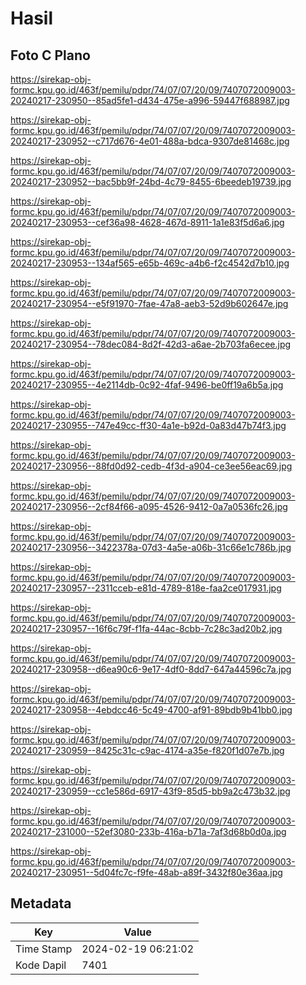 # Hasil

## Foto C Plano

https://sirekap-obj-formc.kpu.go.id/463f/pemilu/pdpr/74/07/07/20/09/7407072009003-20240217-230950--85ad5fe1-d434-475e-a996-59447f688987.jpg

https://sirekap-obj-formc.kpu.go.id/463f/pemilu/pdpr/74/07/07/20/09/7407072009003-20240217-230952--c717d676-4e01-488a-bdca-9307de81468c.jpg

https://sirekap-obj-formc.kpu.go.id/463f/pemilu/pdpr/74/07/07/20/09/7407072009003-20240217-230952--bac5bb9f-24bd-4c79-8455-6beedeb19739.jpg

https://sirekap-obj-formc.kpu.go.id/463f/pemilu/pdpr/74/07/07/20/09/7407072009003-20240217-230953--cef36a98-4628-467d-8911-1a1e83f5d6a6.jpg

https://sirekap-obj-formc.kpu.go.id/463f/pemilu/pdpr/74/07/07/20/09/7407072009003-20240217-230953--134af565-e65b-469c-a4b6-f2c4542d7b10.jpg

https://sirekap-obj-formc.kpu.go.id/463f/pemilu/pdpr/74/07/07/20/09/7407072009003-20240217-230954--e5f91970-7fae-47a8-aeb3-52d9b602647e.jpg

https://sirekap-obj-formc.kpu.go.id/463f/pemilu/pdpr/74/07/07/20/09/7407072009003-20240217-230954--78dec084-8d2f-42d3-a6ae-2b703fa6ecee.jpg

https://sirekap-obj-formc.kpu.go.id/463f/pemilu/pdpr/74/07/07/20/09/7407072009003-20240217-230955--4e2114db-0c92-4faf-9496-be0ff19a6b5a.jpg

https://sirekap-obj-formc.kpu.go.id/463f/pemilu/pdpr/74/07/07/20/09/7407072009003-20240217-230955--747e49cc-ff30-4a1e-b92d-0a83d47b74f3.jpg

https://sirekap-obj-formc.kpu.go.id/463f/pemilu/pdpr/74/07/07/20/09/7407072009003-20240217-230956--88fd0d92-cedb-4f3d-a904-ce3ee56eac69.jpg

https://sirekap-obj-formc.kpu.go.id/463f/pemilu/pdpr/74/07/07/20/09/7407072009003-20240217-230956--2cf84f66-a095-4526-9412-0a7a0536fc26.jpg

https://sirekap-obj-formc.kpu.go.id/463f/pemilu/pdpr/74/07/07/20/09/7407072009003-20240217-230956--3422378a-07d3-4a5e-a06b-31c66e1c786b.jpg

https://sirekap-obj-formc.kpu.go.id/463f/pemilu/pdpr/74/07/07/20/09/7407072009003-20240217-230957--2311cceb-e81d-4789-818e-faa2ce017931.jpg

https://sirekap-obj-formc.kpu.go.id/463f/pemilu/pdpr/74/07/07/20/09/7407072009003-20240217-230957--16f6c79f-f1fa-44ac-8cbb-7c28c3ad20b2.jpg

https://sirekap-obj-formc.kpu.go.id/463f/pemilu/pdpr/74/07/07/20/09/7407072009003-20240217-230958--d6ea90c6-9e17-4df0-8dd7-647a44596c7a.jpg

https://sirekap-obj-formc.kpu.go.id/463f/pemilu/pdpr/74/07/07/20/09/7407072009003-20240217-230958--4ebdcc46-5c49-4700-af91-89bdb9b41bb0.jpg

https://sirekap-obj-formc.kpu.go.id/463f/pemilu/pdpr/74/07/07/20/09/7407072009003-20240217-230959--8425c31c-c9ac-4174-a35e-f820f1d07e7b.jpg

https://sirekap-obj-formc.kpu.go.id/463f/pemilu/pdpr/74/07/07/20/09/7407072009003-20240217-230959--cc1e586d-6917-43f9-85d5-bb9a2c473b32.jpg

https://sirekap-obj-formc.kpu.go.id/463f/pemilu/pdpr/74/07/07/20/09/7407072009003-20240217-231000--52ef3080-233b-416a-b71a-7af3d68b0d0a.jpg

https://sirekap-obj-formc.kpu.go.id/463f/pemilu/pdpr/74/07/07/20/09/7407072009003-20240217-230951--5d04fc7c-f9fe-48ab-a89f-3432f80e36aa.jpg


## Metadata

| Key        | Value               |
| ---------- | ------------------- |
| Time Stamp | 2024-02-19 06:21:02 |
| Kode Dapil | 7401                |



